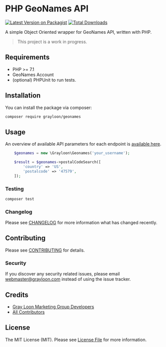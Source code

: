 # PHP GeoNames API

[![Latest Version on Packagist](https://img.shields.io/packagist/v/grayloon/geonames.svg?style=flat-square)](https://packagist.org/packages/grayloon/geonames)
[![Total Downloads](https://img.shields.io/packagist/dt/grayloon/geonames.svg?style=flat-square)](https://packagist.org/packages/grayloon/geonames)

A simple Object Oriented wrapper for GeoNames API, written with PHP.

> This project is a work in progress.

## Requirements
- PHP >= 7.1
- GeoNames Account
- (optional) PHPUnit to run tests.

## Installation

You can install the package via composer:

```bash
composer require grayloon/geonames
```

## Usage
An overview of available API parameters for each endpoint is [available here](http://www.geonames.org/export/ws-overview.html).

``` php
    $geonames = new \Grayloon\Geonames('your_username');

    $result = $geonames->postalCodeSearch([
        'country' => 'US',
        'postalcode' => '47579',
    ]);  
```

### Testing

``` bash
composer test
```

### Changelog

Please see [CHANGELOG](CHANGELOG.md) for more information what has changed recently.

## Contributing

Please see [CONTRIBUTING](CONTRIBUTING.md) for details.

### Security

If you discover any security related issues, please email webmaster@grayloon.com instead of using the issue tracker.

## Credits

- [Gray Loon Marketing Group Developers](https://github.com/grayloon)
- [All Contributors](../../contributors)

## License

The MIT License (MIT). Please see [License File](LICENSE.md) for more information.
